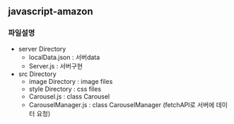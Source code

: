 ## javascript-amazon


### 파일설명
* server Directory
    * localData.json : 서버data
    * Server.js : 서버구현
* src Directory
    * image Directory : image files
    * style Directory : css files
    * Carousel.js : class Carousel 
    * CarouselManager.js : class CarouselManager (fetchAPI로 서버에 데이터 요청)

